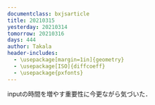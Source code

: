 ```yaml
---
documentclass: bxjsarticle
title: 20210315
yesterday: 20210314
tomorrow: 20210316
days: 444
author: Takala
header-includes:
  - \usepackage[margin=1in]{geometry}
  - \usepackage[ISO]{diffcoeff}
  - \usepackage{pxfonts}
---
```



inputの時間を増やす重要性に今更ながら気づいた．